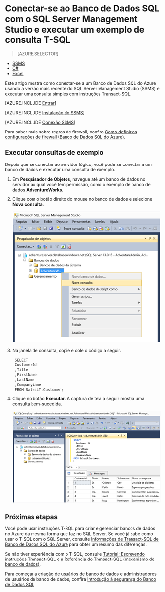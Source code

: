 <properties
	pageTitle="Conectar-se ao banco de dados SQL ‒ SQL Server Management Studio | Microsoft Azure"
	description="Saiba como se conectar a um banco de dados SQL no Azure usando o SSMS (SQL Server Management Studio). Em seguida, execute uma consulta de exemplo usando o Transact-SQL (T-SQL)."
	metaCanonical=""
	keywords="conectar-se ao banco de dados sql, sql server management studio"
	services="sql-database"
	documentationCenter=""
	authors="stevestein"
	manager="jhubbard"
	editor="" />

<tags
	ms.service="sql-database"
	ms.workload="data-management"
	ms.tgt_pltfrm="na"
	ms.devlang="na"
	ms.topic="get-started-article"
	ms.date="05/09/2016"
	ms.author="sstein;carlrab" />

# Conectar-se ao Banco de Dados SQL com o SQL Server Management Studio e executar um exemplo de consulta T-SQL

> [AZURE.SELECTOR]
- [SSMS](sql-database-connect-query-ssms.md)
- [C#](sql-database-connect-query.md)
- [Excel](sql-database-connect-excel.md)

Este artigo mostra como conectar-se a um Banco de Dados SQL do Azure usando a versão mais recente do SQL Server Management Studio (SSMS) e executar uma consulta simples com instruções Transact-SQL.

[AZURE.INCLUDE [Entrar](../../includes/azure-getting-started-portal-login.md)]

[AZURE.INCLUDE [Instalação do SSMS](../../includes/sql-server-management-studio-install.md)]

[AZURE.INCLUDE [Conexão SSMS](../../includes/sql-database-sql-server-management-studio-connect-server-principal.md)]

Para saber mais sobre regras de firewall, confira [Como definir as configurações de firewall (Banco de Dados SQL do Azure)](sql-database-configure-firewall-settings.md).

## Executar consultas de exemplo

Depois que se conectar ao servidor lógico, você pode se conectar a um banco de dados e executar uma consulta de exemplo.

1. Em **Pesquisador de Objetos**, navegue até um banco de dados no servidor ao qual você tem permissão, como o exemplo de banco de dados **AdventureWorks**.
2. Clique com o botão direito do mouse no banco de dados e selecione **Nova consulta**.

	![Nova consulta. Conectar-se ao servidor de Banco de Dados SQL: SQL Server Management Studio](./media/sql-database-connect-query-ssms/4-run-query.png)

3. Na janela de consulta, copie e cole o código a seguir.

		SELECT
		CustomerId
		,Title
		,FirstName
		,LastName
		,CompanyName
		FROM SalesLT.Customer;

4. Clique no botão **Executar**. A captura de tela a seguir mostra uma consulta bem-sucedida.

	![Êxito. Conectar-se ao servidor de Banco de Dados SQL: SQL Server Management Studio](./media/sql-database-connect-query-ssms/5-success.png)

## Próximas etapas

Você pode usar instruções T-SQL para criar e gerenciar bancos de dados no Azure da mesma forma que faz no SQL Server. Se você já sabe como usar o T-SQL com o SQL Server, consulte [Informações de Transact-SQL de Banco de Dados SQL do Azure](sql-database-transact-sql-information.md) para obter um resumo das diferenças.

Se não tiver experiência com o T-SQL, consulte [Tutorial: Escrevendo instruções Transact-SQL](https://msdn.microsoft.com/library/ms365303.aspx) e a [Referência do Transact-SQL (mecanismo de banco de dados)](https://msdn.microsoft.com/library/bb510741.aspx).

Para começar a criação de usuários de banco de dados e administradores de usuários de banco de dados, confira [Introdução à segurança do Banco de Dados SQL](sql-database-get-started-security.md)

<!---HONumber=AcomDC_0518_2016-->